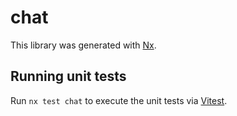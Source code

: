 # chat

This library was generated with [Nx](https://nx.dev).

## Running unit tests

Run `nx test chat` to execute the unit tests via [Vitest](https://vitest.dev/).
